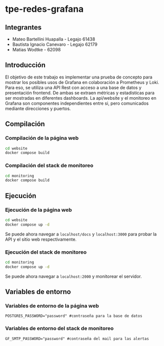 # tpe-redes-grafana
## Integrantes
- Mateo Bartellini Huapalla - Legajo 61438
- Bautista Ignacio Canevaro - Legajo 62179
- Matias Wodtke - 62098


## Introducción
El objetivo de este trabajo es implementar una prueba de concepto para mostrar los posibles usos de Grafana en colaboración a Prometheus y Loki. Para eso, se utiliza una API Rest con acceso a una base de datos y presentación frontend. De ambas se extraen métricas y estadísticas para ser mostradas en diferentes dashboards. La api/website y el monitoreo en Grafana son componentes independientes entre si, pero comunicados mediante direcciones y puertos.

## Compilación
### Compilación de la página web
```sh
cd website
docker compose build
```

### Compilación del stack de monitoreo
```sh
cd monitoring
docker compose build
```

## Ejecución
### Ejecución de la página web
```sh
cd website
docker compose up -d
```

Se puede ahora navegar a `localhost/docs` y `localhost:3000` para probar la API y el sitio web respectivamente.

### Ejecución del stack de monitoreo
```sh
cd monitoring
docker compose up -d
```
Se puede ahora navegar a `localhost:2000` y monitorear el servidor.


## Variables de entorno
### Variables de entorno de la página web
```
POSTGRES_PASSWORD="password" #contraseña para la base de datos
```


### Variables de entorno del stack de monitoreo
```
GF_SMTP_PASSWORD="password" #contraseña del mail para las alertas
```
